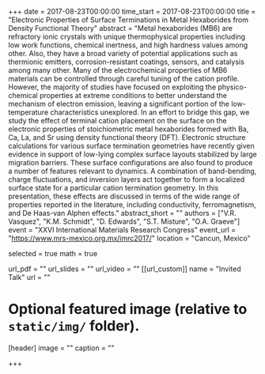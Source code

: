 +++
date = 2017-08-23T00:00:00
time_start = 2017-08-23T00:00:00
title = "Electronic Properties of Surface Terminations in Metal Hexaborides from Density Functional Theory"
abstract = "Metal hexaborides (MB6) are refractory ionic crystals with unique thermophysical properties including low work functions, chemical inertness, and high hardness values among other. Also, they have a broad variety of potential applications such as thermionic emitters, corrosion-resistant coatings, sensors, and catalysis among many other.  Many of the electrochemical properties of MB6 materials can be controlled through careful tuning of the cation profile.  However, the majority of studies have focused on exploiting the physico-chemical properties at extreme conditions to better understand the mechanism of electron emission, leaving a significant portion of the low-temperature characteristics unexplored.  In an effort to bridge this gap, we study the effect of terminal cation placement on the surface on the electronic properties of stoichiometric metal hexaborides formed with Ba, Ca, La, and Sr using density functional theory (DFT).  Electronic structure calculations for various surface termination geometries have recently given evidence in support of low-lying complex surface layouts stabilized by large migration barriers.  These surface configurations are also found to produce a number of features relevant to dynamics.  A combination of band-bending, charge fluctuations, and inversion layers act together to form a localized surface state for a particular cation termination geometry.  In this presentation, these effects are discussed in terms of the wide range of properties reported in the literature, including conductivity, ferromagnetism, and De Haas-van Alphen effects."
abstract_short = ""
authors = ["V.R. Vasquez", "K.M. Schmidt", "D. Edwards", "S.T. Misture", "O.A. Graeve"]
event = "XXVI International Materials Research Congress"
event_url = "https://www.mrs-mexico.org.mx/imrc2017/"
location = "Cancun, Mexico"

selected = true
math = true

url_pdf = ""
url_slides = ""
url_video = ""
[[url_custom]]
    name = "Invited Talk"
    url = ""



# Optional featured image (relative to `static/img/` folder).
[header]
image = ""
caption = ""

+++

